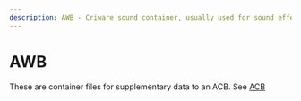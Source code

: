 ```yaml
---
description: AWB - Criware sound container, usually used for sound effects. Typically contains [HCA](./hca.md) or [ADX](./adx.md) audio. Should be linked to an ACB file and edited in tandem.
---
```


# AWB
These are container files for supplementary data to an ACB. See [ACB](./acb.md)
